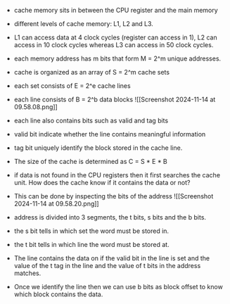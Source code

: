 - cache memory sits in between the CPU register and the main memory
- different levels of cache memory: L1, L2 and L3. 
- L1 can access data at 4 clock cycles (register can access in 1), L2 can access in 10 clock cycles whereas L3 can access in 50 clock cycles. 

- each memory address has m bits that form M = 2^m unique addresses.
- cache is organized as an array of S = 2^m cache sets 
- each set consists of E = 2^e  cache lines 
- each line consists of B = 2^b data blocks
![[Screenshot 2024-11-14 at 09.58.08.png]]
- each line also contains bits such as valid and tag bits
- valid bit indicate whether the line contains meaningful information
- tag bit uniquely identify the block stored in the cache line.

- The size of the cache is determined as C = S * E * B

- if data is not found in the CPU registers then it first searches the cache unit. How does the cache know if it contains the data or not?
- This can be done by inspecting the bits of the address
![[Screenshot 2024-11-14 at 09.58.20.png]]
- address is divided into 3 segments, the t bits, s bits and the b bits.
- the s bit tells in which set the word must be stored in.
- the t bit tells in which line the word must be stored at.
- The line contains the data on if the valid bit in the line is set and the value of the t tag in the line and the value of t bits in the address matches.
- Once we identify the line then we can use b bits as block offset to know which block contains the data. 

